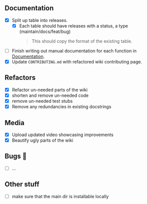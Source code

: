 ## Documentation
 - [x] Split up table into releases.
    -  [x] Each table should have releases with a status, a type (maintain/docs/feat/bug)
       > This should copy the format of the existing table.
 - [ ] Finish writing out manual documentation for each function in [Documentation](https://trivoz.github.io/urban-cli/documentation.html).
 - [x] Update `CONTRIBUTING.md` with refactored wiki contributing page.

## Refactors
 - [x] Refactor un-needed parts of the wiki
 - [x] shorten and remove un-needed code
 - [x] remove un-needed test stubs 
 - [x] Remove any redundancies in existing docstrings

## Media
 - [x] Upload updated video showcasing improvements
 - [x] Beautify ugly parts of the wiki

## Bugs 🐛
 - [ ] ...

## Other stuff
 - [ ] make sure that the main dir is installable locally
